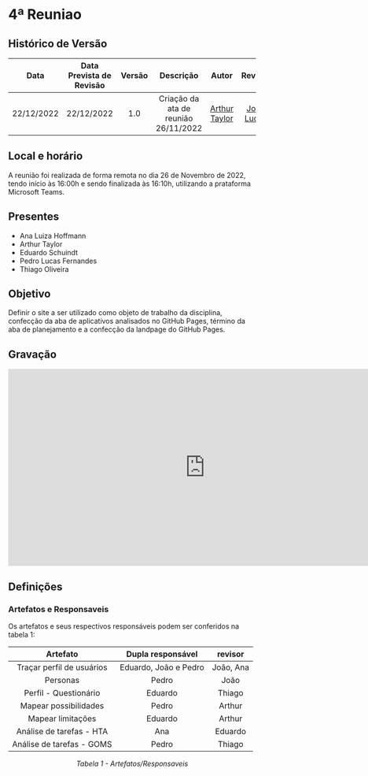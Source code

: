 # 4ª Reuniao

## <a>Histórico de Versão</a>
|Data|Data Prevista de Revisão|Versão|Descrição|Autor|Revisor|
| :----------: |:-----------:| :------: | :-----------: | :---------: |:---------: |
|22/12/2022|22/12/2022|1.0|Criação da ata de reunião 26/11/2022|[Arthur Taylor](https://github.com/Eruel6)| [João Lucas](https://github.com/HacKairos) |


## <a>Local e horário</a>

A reunião foi realizada de forma remota no dia 26 de Novembro de 2022, tendo início às 16:00h e sendo finalizada às 16:10h, utilizando a prataforma Microsoft Teams.

## <a>Presentes</a>

- Ana Luiza Hoffmann
- Arthur Taylor
- Eduardo Schuindt
- Pedro Lucas Fernandes
- Thiago Oliveira

## <a>Objetivo</a>
Definir o site a ser utilizado como objeto de trabalho da disciplina, confecção da aba de aplicativos analisados no GitHub Pages, término da aba de planejamento e a confecção da landpage do GitHub Pages.

## <a>Gravação</a>

<center>
<iframe width="800" height="400" src="https://www.youtube-nocookie.com/embed/1FD9jvr_M1I" frameborder="0" allow="accelerometer; autoplay; clipboard-write; encrypted-media; gyroscope; picture-in-picture" allowfullscreen></iframe>
</center>

## <a>Definições</a>

### <a> Artefatos e Responsaveis</a>
Os artefatos e seus respectivos responsáveis podem ser conferidos na tabela 1:

<center>

| Artefato | Dupla responsável | revisor |
| :-: | :-: | :-: |
| Traçar perfil de usuários | Eduardo, João e Pedro | João, Ana
| Personas | Pedro | João
| Perfil - Questionário | Eduardo | Thiago
| Mapear possibilidades | Pedro | Arthur
| Mapear limitações | Eduardo | Arthur 
| Análise de tarefas - HTA | Ana | Eduardo
| Análise de tarefas - GOMS | Pedro | Thiago

*Tabela 1 - Artefatos/Responsaveis*

</center>
